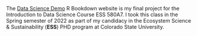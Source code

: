 

The [Data Science Demo](https://bbudnicki.github.io/data-science-demo/) R Bookdown website is my final project for the Introduction to Data Science Course ESS 580A7. I took this class in the Spring semester of 2022 as part of my candidacy in the Ecosystem Science & Sustainability (**ESS**) PHD program at Colorado State University.


